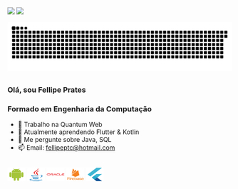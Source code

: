 <div>
  <img height="180em" src="https://github-readme-stats.vercel.app/api?username=fellipeptc&show_icons=true&theme=dracula&include_all_commits=true&count_private=true"/>
  <img height="180em" src="https://github-readme-stats.vercel.app/api/top-langs/?username=fellipeptc&layout=compact&langs_count=7&theme=dracula"/>
</div>

![Snake animation](https://github.com/fellipeptc/fellipeptc/blob/output/github-contribution-grid-snake.svg)

##

### Olá, sou **Fellipe Prates** 
### Formado em Engenharia da Computação

- 🔭 Trabalho na Quantum Web
- 🌱 Atualmente aprendendo Flutter & Kotlin
- 💬 Me pergunte sobre Java, SQL
- 📫 Email: fellipeptc@hotmail.com

<link rel="stylesheet" href="https://cdn.jsdelivr.net/gh/devicons/devicon@v2.12.0/devicon.min.css">
</div>
<div style="display: inline_block"><br>
  <img align="center" height="30" width="40" src="https://github.com/devicons/devicon/blob/master/icons/android/android-original.svg">
  <img align="center" height="30" width="40" src="https://github.com/devicons/devicon/blob/master/icons/java/java-original.svg">
  <img align="center" height="30" width="40" src="https://github.com/devicons/devicon/blob/master/icons/oracle/oracle-original.svg">
  <img align="center" height="30" width="40" src="https://github.com/devicons/devicon/blob/master/icons/firebase/firebase-plain-wordmark.svg">
  <img align="center" height="30" width="40" src="https://github.com/devicons/devicon/blob/master/icons/flutter/flutter-original.svg">
</div>


